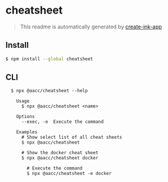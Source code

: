 # cheatsheet

> This readme is automatically generated by [create-ink-app](https://github.com/vadimdemedes/create-ink-app)

## Install

```bash
$ npm install --global cheatsheet
```

## CLI

```
  $ npx @aacc/cheatsheet --help

	Usage
	  $ npx @aacc/cheatsheet <name>

	Options
	  --exec, -e  Execute the command

	Examples
	  # Show select list of all cheat sheets
	  $ npx @aacc/cheatsheet

	  # Show the docker cheat sheet
	  $ npx @aacc/cheatsheet docker

		# Execute the command
		$ npx @aacc/cheatsheet -e docker
```
